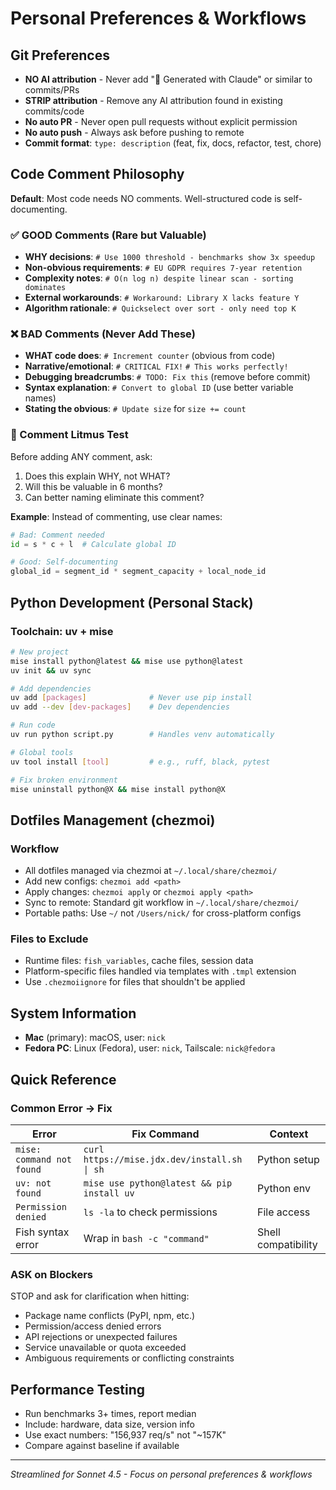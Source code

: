 # Personal Preferences & Workflows

## Git Preferences
- **NO AI attribution** - Never add "🤖 Generated with Claude" or similar to commits/PRs
- **STRIP attribution** - Remove any AI attribution found in existing commits/code
- **No auto PR** - Never open pull requests without explicit permission
- **No auto push** - Always ask before pushing to remote
- **Commit format**: `type: description` (feat, fix, docs, refactor, test, chore)

## Code Comment Philosophy

**Default**: Most code needs NO comments. Well-structured code is self-documenting.

### ✅ GOOD Comments (Rare but Valuable)
- **WHY decisions**: `# Use 1000 threshold - benchmarks show 3x speedup`
- **Non-obvious requirements**: `# EU GDPR requires 7-year retention`
- **Complexity notes**: `# O(n log n) despite linear scan - sorting dominates`
- **External workarounds**: `# Workaround: Library X lacks feature Y`
- **Algorithm rationale**: `# Quickselect over sort - only need top K`

### ❌ BAD Comments (Never Add These)
- **WHAT code does**: `# Increment counter` (obvious from code)
- **Narrative/emotional**: `# CRITICAL FIX!` `# This works perfectly!`
- **Debugging breadcrumbs**: `# TODO: Fix this` (remove before commit)
- **Syntax explanation**: `# Convert to global ID` (use better variable names)
- **Stating the obvious**: `# Update size` for `size += count`

### 📏 Comment Litmus Test
Before adding ANY comment, ask:
1. Does this explain WHY, not WHAT?
2. Will this be valuable in 6 months?
3. Can better naming eliminate this comment?

**Example**: Instead of commenting, use clear names:
```python
# Bad: Comment needed
id = s * c + l  # Calculate global ID

# Good: Self-documenting
global_id = segment_id * segment_capacity + local_node_id
```

## Python Development (Personal Stack)

### Toolchain: uv + mise
```bash
# New project
mise install python@latest && mise use python@latest
uv init && uv sync

# Add dependencies
uv add [packages]              # Never use pip install
uv add --dev [dev-packages]    # Dev dependencies

# Run code
uv run python script.py        # Handles venv automatically

# Global tools
uv tool install [tool]         # e.g., ruff, black, pytest

# Fix broken environment
mise uninstall python@X && mise install python@X
```

## Dotfiles Management (chezmoi)

### Workflow
- All dotfiles managed via chezmoi at `~/.local/share/chezmoi/`
- Add new configs: `chezmoi add <path>`
- Apply changes: `chezmoi apply` or `chezmoi apply <path>`
- Sync to remote: Standard git workflow in `~/.local/share/chezmoi/`
- Portable paths: Use `~/` not `/Users/nick/` for cross-platform configs

### Files to Exclude
- Runtime files: `fish_variables`, cache files, session data
- Platform-specific files handled via templates with `.tmpl` extension
- Use `.chezmoiignore` for files that shouldn't be applied

## System Information

- **Mac** (primary): macOS, user: `nick`
- **Fedora PC**: Linux (Fedora), user: `nick`, Tailscale: `nick@fedora`

## Quick Reference

### Common Error → Fix
| Error | Fix Command | Context |
|-------|-------------|---------|
| `mise: command not found` | `curl https://mise.jdx.dev/install.sh \| sh` | Python setup |
| `uv: not found` | `mise use python@latest && pip install uv` | Python env |
| `Permission denied` | `ls -la` to check permissions | File access |
| Fish syntax error | Wrap in `bash -c "command"` | Shell compatibility |

### ASK on Blockers
STOP and ask for clarification when hitting:
- Package name conflicts (PyPI, npm, etc.)
- Permission/access denied errors
- API rejections or unexpected failures
- Service unavailable or quota exceeded
- Ambiguous requirements or conflicting constraints

## Performance Testing
- Run benchmarks 3+ times, report median
- Include: hardware, data size, version info
- Use exact numbers: "156,937 req/s" not "~157K"
- Compare against baseline if available

---
*Streamlined for Sonnet 4.5 - Focus on personal preferences & workflows*